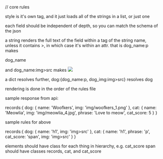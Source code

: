 // core rules

style is it's own tag, and it just loads all of the strings in a list, or just one

each field should be independent of depth, so you can match the schema of the json

a string renders the full text of the field within a tag of the string name,
unless it contains >, in which case it's within an attr.
that is dog_name:p makes <p>dog_name</p> and dog_name:img>src makes <img src="dog_name"></img>

a dict resolves further, dog:{dog_name:p, dog_img:img>src} resolves dog

rendering is done in the order of the rules file

sample response from api:

records:{
  dog: {
    name: 'Woofkers',
    img: 'img/woofkers_1.png'
  },
  cat: {
    name: 'Meowlia',
    img: 'img/meowlia_4.jpg',
    phrase: 'Love to meow',
    cat_score: 5
  }
}

sample rules for above

records:{
  dog: {
    name: 'h1',
    img: 'img>src'
  },
  cat: {
    name: 'h1',
    phrase: 'p',
    cat_score: 'span',
    img: 'img>src'
  }
}

elements should have class for each thing in hierarchy, e.g. cat_score span
should have classes records, cat, and cat_score
